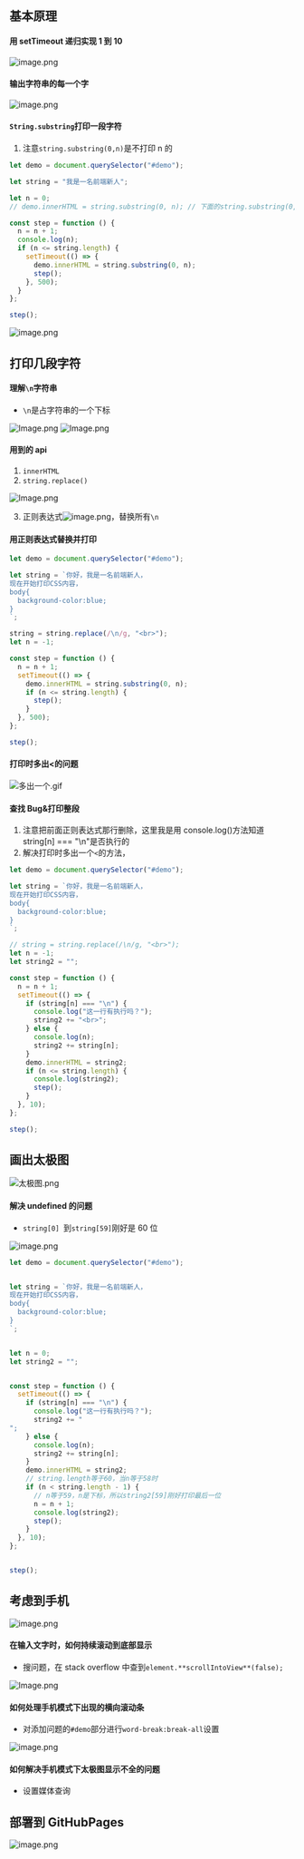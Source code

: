## 基本原理

#### 用 setTimeout 递归实现 1 到 10

![image.png](https://cdn.nlark.com/yuque/0/2022/png/25396806/1641137695796-573bce3d-61cd-4605-be66-d95c15033dd1.png)

#### 输出字符串的每一个字

![image.png](https://cdn.nlark.com/yuque/0/2022/png/25396806/1641137737550-65b34894-5cb4-4efe-beed-82e99173c3b7.png)

#### `String.substring`打印一段字符

1. 注意`string.substring(0,n)`是不打印 n 的

```javascript
let demo = document.querySelector("#demo");

let string = "我是一名前端新人";

let n = 0;
// demo.innerHTML = string.substring(0, n); // 下面的string.substring(0, n)会打印第0位

const step = function () {
  n = n + 1;
  console.log(n);
  if (n <= string.length) {
    setTimeout(() => {
      demo.innerHTML = string.substring(0, n);
      step();
    }, 500);
  }
};

step();
```

![image.png](https://cdn.nlark.com/yuque/0/2022/png/25396806/1641172454704-3db6b8e7-e827-4e4d-a1b5-938ffdfce87c.png)

## 打印几段字符

#### 理解`\n`字符串

- `\n`是占字符串的一个下标

![Image.png](https://cdn.nlark.com/yuque/0/2022/png/25396806/1641177963973-205449a6-99e0-4601-83ed-409d35f9e2a1.png)
![Image.png](https://cdn.nlark.com/yuque/0/2022/png/25396806/1641177972229-58ea695b-0b40-4f71-af72-3889d54e1758.png)

#### 用到的 api

1. `innerHTML`
1. `string.replace()`

![Image.png](https://cdn.nlark.com/yuque/0/2022/png/25396806/1641177906674-d1bd5f94-bfcf-4154-9357-076723f2f34c.png)

3. 正则表达式![image.png](https://cdn.nlark.com/yuque/0/2022/png/25396806/1641177833396-d1d42f24-002d-470f-9b95-2a40dfdb4bd8.png)，替换所有`\n`

#### 用正则表达式替换并打印

```javascript
let demo = document.querySelector("#demo");

let string = `你好，我是一名前端新人，
现在开始打印CSS内容， 
body{
  background-color:blue;
}
`;

string = string.replace(/\n/g, "<br>");
let n = -1;

const step = function () {
  n = n + 1;
  setTimeout(() => {
    demo.innerHTML = string.substring(0, n);
    if (n <= string.length) {
      step();
    }
  }, 500);
};

step();
```

#### 打印时多出<的问题

![多出一个.gif](https://cdn.nlark.com/yuque/0/2022/gif/25396806/1641178575109-8c4ecad1-e6f0-4cce-bafa-fd02f378e352.gif)

#### 查找 Bug&打印整段

1. 注意把前面正则表达式那行删除，这里我是用 console.log()方法知道 string[n] === "\n"是否执行的
1. 解决打印时多出一个`<`的方法，

```javascript
let demo = document.querySelector("#demo");

let string = `你好，我是一名前端新人，
现在开始打印CSS内容， 
body{
  background-color:blue;
}
`;

// string = string.replace(/\n/g, "<br>");
let n = -1;
let string2 = "";

const step = function () {
  n = n + 1;
  setTimeout(() => {
    if (string[n] === "\n") {
      console.log("这一行有执行吗？");
      string2 += "<br>";
    } else {
      console.log(n);
      string2 += string[n];
    }
    demo.innerHTML = string2;
    if (n <= string.length) {
      console.log(string2);
      step();
    }
  }, 10);
};

step();
```

## 画出太极图

![太极图.png](https://cdn.nlark.com/yuque/0/2022/png/25396806/1641201733697-95fc172c-3556-4273-b08c-547eb964bb89.png)

#### 解决 undefined 的问题

- `string[0] `到`string[59]`刚好是 60 位

![image.png](https://cdn.nlark.com/yuque/0/2022/png/25396806/1641201976283-ddbd2113-06e5-4f1d-870b-39c735032fef.png)

```javascript
let demo = document.querySelector("#demo");


let string = `你好，我是一名前端新人，
现在开始打印CSS内容，
body{
  background-color:blue;
}
`;


let n = 0;
let string2 = "";


const step = function () {
  setTimeout(() => {
    if (string[n] === "\n") {
      console.log("这一行有执行吗？");
      string2 += "
";
    } else {
      console.log(n);
      string2 += string[n];
    }
    demo.innerHTML = string2;
    // string.length等于60，当n等于58时
    if (n < string.length - 1) {
      // n等于59，n是下标，所以string2[59]刚好打印最后一位
      n = n + 1;
      console.log(string2);
      step();
    }
  }, 10);
};


step();
```

## 考虑到手机

![image.png](https://cdn.nlark.com/yuque/0/2022/png/25396806/1641211555113-9c5fcf01-8f58-4bbe-834e-ce2696ba4c8d.png)

#### 在输入文字时，如何持续滚动到底部显示

- 搜问题，在 stack overflow 中查到`element.**scrollIntoView**(false);`

![Image.png](https://cdn.nlark.com/yuque/0/2022/png/25396806/1641204355206-2c807844-3f60-407e-8146-4dc84989cdda.png)

#### 如何处理手机模式下出现的横向滚动条

- 对添加问题的`#demo`部分进行`word-break:break-all`设置

![image.png](https://cdn.nlark.com/yuque/0/2022/png/25396806/1641204770719-9d5cf0a8-0bd2-4288-a4f3-29d8dd87dfd5.png)

#### 如何解决手机模式下太极图显示不全的问题

- 设置媒体查询

## 部署到 GitHubPages

![image.png](https://cdn.nlark.com/yuque/0/2022/png/25396806/1641222697799-bee40326-54df-493e-864d-fa14bee7db26.png?x-oss-process=image%2Fresize%2Cw_1500%2Climit_0)
